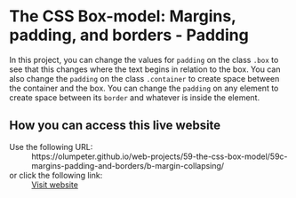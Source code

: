 # The CSS Box-model: Margins, padding, and borders - Padding

In this project, you can change the values for <code>padding</code> on the class <code>.box</code> to see that this changes where the text begins in relation to the box. You can also change the <code>padding</code> on the class <code>.container</code> to create space between the container and the box. You can change the <code>padding</code> on any element to create space between its <code>border</code> and whatever is inside the element.

## How you can access this live website

<dl>
  Use the following URL:
  <dd>
    https://olumpeter.github.io/web-projects/59-the-css-box-model/59c-margins-padding-and-borders/b-margin-collapsing/
  </dd>
  or click the following link:
  <dd>
    <a href="https://olumpeter.github.io/web-projects/59-the-css-box-model/59c-margins-padding-and-borders/b-margin-collapsing/">Visit website</a>
  </dd>
</dl>
